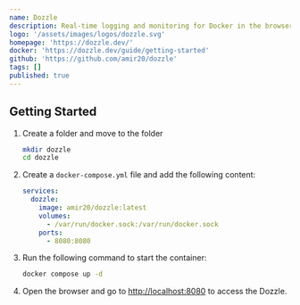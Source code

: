 ```yaml
---
name: Dozzle
description: Real-time logging and monitoring for Docker in the browser.
logo: '/assets/images/logos/dozzle.svg'
homepage: 'https://dozzle.dev/'
docker: 'https://dozzle.dev/guide/getting-started'
github: 'https://github.com/amir20/dozzle'
tags: []
published: true
---
```


## Getting Started

1. Create a folder and move to the folder
    ```bash
    mkdir dozzle
    cd dozzle
    ```
2. Create a `docker-compose.yml` file and add the following content:
    ```yaml
    services:
      dozzle:
        image: amir20/dozzle:latest
        volumes:
          - /var/run/docker.sock:/var/run/docker.sock
        ports:
          - 8080:8080
    ```
3. Run the following command to start the container:
    ```bash
    docker compose up -d
    ```
4. Open the browser and go to [http://localhost:8080](http://localhost:8080) to access the Dozzle.
